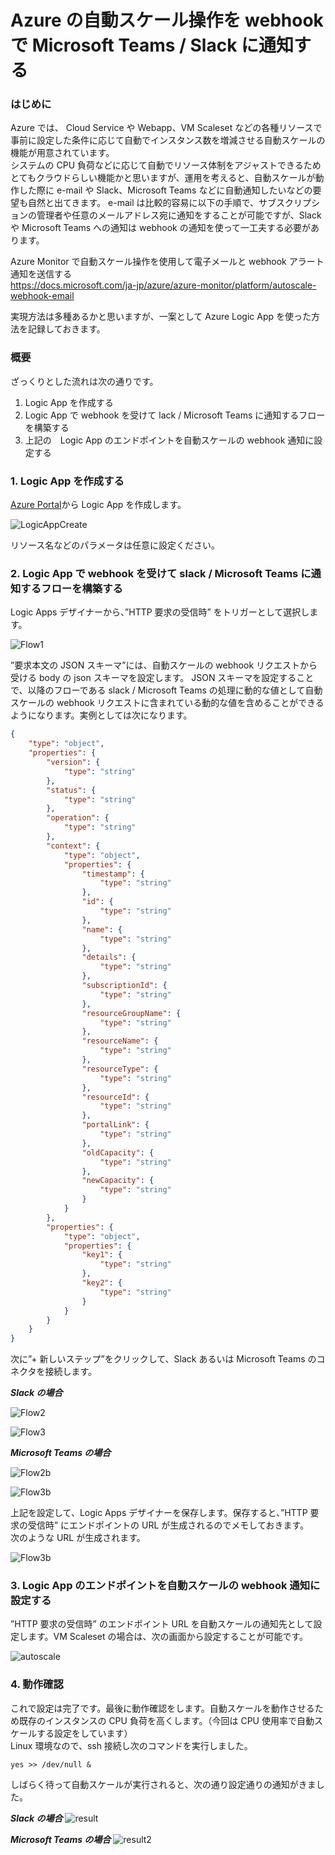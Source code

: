 # Azure の自動スケール操作を webhook で Microsoft Teams / Slack に通知する


### はじめに
Azure では、 Cloud Service や Webapp、VM Scaleset などの各種リソースで事前に設定した条件に応じて自動でインスタンス数を増減させる自動スケールの機能が用意されています。  
システムの CPU 負荷などに応じて自動でリソース体制をアジャストできるためとてもクラウドらしい機能かと思いますが、運用を考えると、自動スケールが動作した際に e-mail や Slack、Microsoft Teams などに自動通知したいなどの要望も自然と出てきます。
e-mail は比較的容易に以下の手順で、サブスクリプションの管理者や任意のメールアドレス宛に通知をすることが可能ですが、Slack や Microsoft Teams への通知は webhook の通知を使って一工夫する必要があります。  


  Azure Monitor で自動スケール操作を使用して電子メールと webhook アラート通知を送信する  
  https://docs.microsoft.com/ja-jp/azure/azure-monitor/platform/autoscale-webhook-email


実現方法は多種あるかと思いますが、一案として Azure Logic App を使った方法を記録しておきます。

### 概要
ざっくりとした流れは次の通りです。

1. Logic App を作成する
2. Logic App で webhook を受けて lack / Microsoft Teams に通知するフローを構築する
3. 上記の　Logic App のエンドポイントを自動スケールの webhook 通知に設定する


### 1. Logic App を作成する

[Azure Portal](https://portal.azure.com/)から Logic App を作成します。

![LogicAppCreate](/img/20191217_azure_webhook/1-1.png)

リソース名などのパラメータは任意に設定ください。

### 2. Logic App で webhook を受けて slack / Microsoft Teams に通知するフローを構築する
Logic Apps デザイナーから、”HTTP 要求の受信時” をトリガーとして選択します。

![Flow1](/img/20191217_azure_webhook/2-1.png)

”要求本文の JSON スキーマ”には、自動スケールの webhook リクエストから受ける body の json スキーマを設定します。
JSON スキーマを設定することで、以降のフローである slack / Microsoft Teams の処理に動的な値として自動スケールの webhook リクエストに含まれている動的な値を含めることができるようになります。実例としては次になります。

```json
{
    "type": "object",
    "properties": {
        "version": {
            "type": "string"
        },
        "status": {
            "type": "string"
        },
        "operation": {
            "type": "string"
        },
        "context": {
            "type": "object",
            "properties": {
                "timestamp": {
                    "type": "string"
                },
                "id": {
                    "type": "string"
                },
                "name": {
                    "type": "string"
                },
                "details": {
                    "type": "string"
                },
                "subscriptionId": {
                    "type": "string"
                },
                "resourceGroupName": {
                    "type": "string"
                },
                "resourceName": {
                    "type": "string"
                },
                "resourceType": {
                    "type": "string"
                },
                "resourceId": {
                    "type": "string"
                },
                "portalLink": {
                    "type": "string"
                },
                "oldCapacity": {
                    "type": "string"
                },
                "newCapacity": {
                    "type": "string"
                }
            }
        },
        "properties": {
            "type": "object",
            "properties": {
                "key1": {
                    "type": "string"
                },
                "key2": {
                    "type": "string"
                }
            }
        }
    }
}
```

次に”+ 新しいステップ”をクリックして、Slack あるいは Microsoft Teams のコネクタを接続します。


***Slack の場合***

![Flow2](/img/20191217_azure_webhook/2-2.png)

![Flow3](/img/20191217_azure_webhook/2-3.png)

***Microsoft Teams の場合***

![Flow2b](/img/20191217_azure_webhook/2-2b.png)

![Flow3b](/img/20191217_azure_webhook/2-3b.jpg)


上記を設定して、Logic Apps デザイナーを保存します。保存すると、”HTTP 要求の受信時” にエンドポイントの URL が生成されるのでメモしておきます。  
次のような URL が生成されます。

![Flow3b](/img/20191217_azure_webhook/2-4.png)

### 3. Logic App のエンドポイントを自動スケールの webhook 通知に設定する
”HTTP 要求の受信時” のエンドポイント URL を自動スケールの通知先として設定します。VM Scaleset の場合は、次の画面から設定することが可能です。

![autoscale](/img/20191217_azure_webhook/3-1.png)

### 4. 動作確認
これで設定は完了です。最後に動作確認をします。自動スケールを動作させるため既存のインスタンスの CPU 負荷を高くします。（今回は CPU 使用率で自動スケールする設定をしています）  
Linux 環境なので、ssh 接続し次のコマンドを実行しました。

```
yes >> /dev/null &
```

しばらく待って自動スケールが実行されると、次の通り設定通りの通知がきました。

***Slack の場合***
![result](/img/20191217_azure_webhook/4-1.png)  

***Microsoft Teams の場合***
![result2](/img/20191217_azure_webhook/4-1b.jpg)